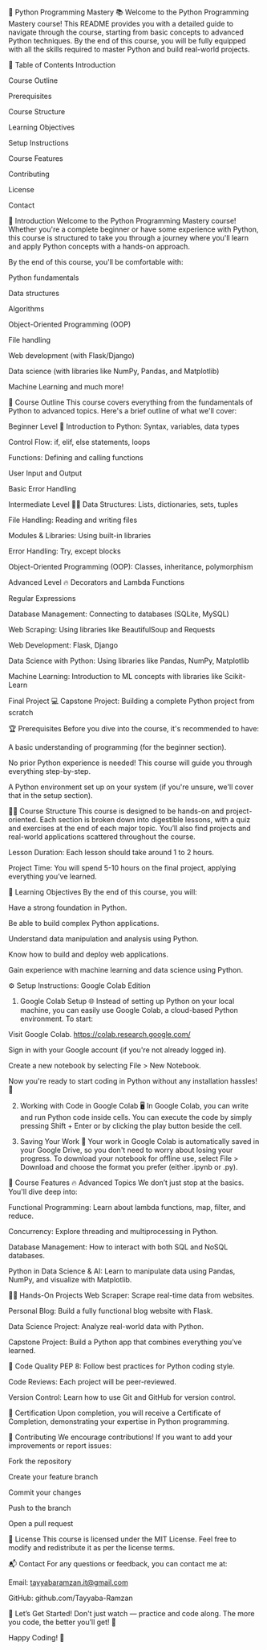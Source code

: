 🐍 Python Programming Mastery 📚
Welcome to the Python Programming Mastery course! This README provides you with a detailed guide to navigate through the course, starting from basic concepts to advanced Python techniques. By the end of this course, you will be fully equipped with all the skills required to master Python and build real-world projects.

📖 Table of Contents
Introduction

Course Outline

Prerequisites

Course Structure

Learning Objectives

Setup Instructions

Course Features

Contributing

License

Contact



📢 Introduction
Welcome to the Python Programming Mastery course! Whether you're a complete beginner or have some experience with Python, this course is structured to take you through a journey where you'll learn and apply Python concepts with a hands-on approach.

By the end of this course, you'll be comfortable with:

Python fundamentals

Data structures

Algorithms

Object-Oriented Programming (OOP)

File handling

Web development (with Flask/Django)

Data science (with libraries like NumPy, Pandas, and Matplotlib)

Machine Learning and much more!

📝 Course Outline
This course covers everything from the fundamentals of Python to advanced topics. Here's a brief outline of what we'll cover:

Beginner Level 🚀
Introduction to Python: Syntax, variables, data types

Control Flow: if, elif, else statements, loops

Functions: Defining and calling functions

User Input and Output

Basic Error Handling

Intermediate Level 🧑‍💻
Data Structures: Lists, dictionaries, sets, tuples

File Handling: Reading and writing files

Modules & Libraries: Using built-in libraries

Error Handling: Try, except blocks

Object-Oriented Programming (OOP): Classes, inheritance, polymorphism

Advanced Level 🔥
Decorators and Lambda Functions

Regular Expressions

Database Management: Connecting to databases (SQLite, MySQL)

Web Scraping: Using libraries like BeautifulSoup and Requests

Web Development: Flask, Django

Data Science with Python: Using libraries like Pandas, NumPy, Matplotlib

Machine Learning: Introduction to ML concepts with libraries like Scikit-Learn

Final Project 💻
Capstone Project: Building a complete Python project from scratch

🏆 Prerequisites
Before you dive into the course, it's recommended to have:

A basic understanding of programming (for the beginner section).

No prior Python experience is needed! This course will guide you through everything step-by-step.

A Python environment set up on your system (if you're unsure, we'll cover that in the setup section).

🧑‍💻 Course Structure
This course is designed to be hands-on and project-oriented. Each section is broken down into digestible lessons, with a quiz and exercises at the end of each major topic. You’ll also find projects and real-world applications scattered throughout the course.

Lesson Duration: Each lesson should take around 1 to 2 hours.

Project Time: You will spend 5-10 hours on the final project, applying everything you’ve learned.

🎯 Learning Objectives
By the end of this course, you will:

Have a strong foundation in Python.

Be able to build complex Python applications.

Understand data manipulation and analysis using Python.

Know how to build and deploy web applications.

Gain experience with machine learning and data science using Python.

⚙️ Setup Instructions: Google Colab Edition
1. Google Colab Setup 🌐
Instead of setting up Python on your local machine, you can easily use Google Colab, a cloud-based Python environment. To start:

Visit Google Colab.
https://colab.research.google.com/

Sign in with your Google account (if you're not already logged in).

Create a new notebook by selecting File > New Notebook.

Now you're ready to start coding in Python without any installation hassles! 🚀

2. Working with Code in Google Colab 🖥️
In Google Colab, you can write and run Python code inside cells. You can execute the code by simply pressing Shift + Enter or by clicking the play button beside the cell.

3. Saving Your Work 💾
Your work in Google Colab is automatically saved in your Google Drive, so you don't need to worry about losing your progress. To download your notebook for offline use, select File > Download and choose the format you prefer (either .ipynb or .py).

📌 Course Features
🔥 Advanced Topics
We don’t just stop at the basics. You'll dive deep into:

Functional Programming: Learn about lambda functions, map, filter, and reduce.

Concurrency: Explore threading and multiprocessing in Python.

Database Management: How to interact with both SQL and NoSQL databases.

Python in Data Science & AI: Learn to manipulate data using Pandas, NumPy, and visualize with Matplotlib.

🧑‍🏫 Hands-On Projects
Web Scraper: Scrape real-time data from websites.

Personal Blog: Build a fully functional blog website with Flask.

Data Science Project: Analyze real-world data with Python.

Capstone Project: Build a Python app that combines everything you’ve learned.

📜 Code Quality
PEP 8: Follow best practices for Python coding style.

Code Reviews: Each project will be peer-reviewed.

Version Control: Learn how to use Git and GitHub for version control.

🏅 Certification
Upon completion, you will receive a Certificate of Completion, demonstrating your expertise in Python programming.

💪 Contributing
We encourage contributions! If you want to add your improvements or report issues:

Fork the repository

Create your feature branch

Commit your changes

Push to the branch

Open a pull request

📄 License
This course is licensed under the MIT License. Feel free to modify and redistribute it as per the license terms.

📬 Contact
For any questions or feedback, you can contact me at:

Email: tayyabaramzan.it@gmail.com

GitHub: github.com/Tayyaba-Ramzan

🌟 Let’s Get Started!
Don't just watch — practice and code along. The more you code, the better you’ll get! 🚀

Happy Coding! 🎉



